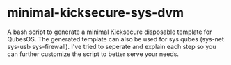 # minimal-kicksecure-sys-dvm
A bash script to generate a minimal Kicksecure disposable template for QubesOS.
The generated template can also be used for sys qubes (sys-net sys-usb sys-firewall). 
I've tried to seperate and explain each step so you can further customize the script to better serve your needs.

